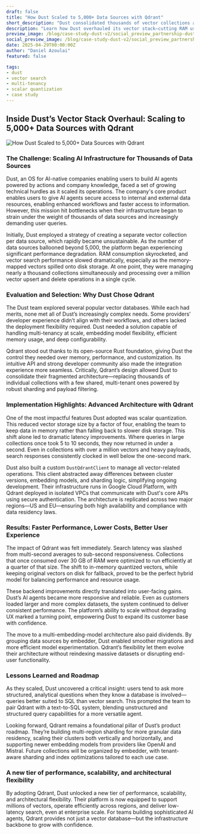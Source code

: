 ```yaml
---
draft: false
title: "How Dust Scaled to 5,000+ Data Sources with Qdrant"
short_description: "Dust consolidated thousands of vector collections and slashed search latency to sub-second with Qdrant."
description: "Learn how Dust overhauled its vector stack—cutting RAM usage by 4×, moving queries from 5–10 s to <1 s, and enabling true multi-tenant scale—by migrating to Qdrant."
preview_image: /blog/case-study-dust-v2/social_preview_partnership-dust-v2.jpg
social_preview_image: /blog/case-study-dust-v2/social_preview_partnership-dust-v2.jpg
date: 2025-04-29T00:00:00Z
author: "Daniel Azoulai"
featured: false

tags:
- dust
- vector search
- multi-tenancy
- scalar quantization
- case study
---
```


## Inside Dust’s Vector Stack Overhaul: Scaling to 5,000+ Data Sources with Qdrant

![How Dust Scaled to 5,000+ Data Sources with Qdrant](/blog/case-study-dust-v2/case-study-dust-summary-dark.jpg)

### The Challenge: Scaling AI Infrastructure for Thousands of Data Sources

Dust, an OS for AI-native companies enabling users to build AI agents powered by actions and company knowledge, faced a set of growing technical hurdles as it scaled its operations. The company's core product enables users to give AI agents secure access to internal and external data resources, enabling enhanced workflows and faster access to information. However, this mission hit bottlenecks when their infrastructure began to strain under the weight of thousands of data sources and increasingly demanding user queries.

Initially, Dust employed a strategy of creating a separate vector collection per data source, which rapidly became unsustainable. As the number of data sources ballooned beyond 5,000, the platform began experiencing significant performance degradation. RAM consumption skyrocketed, and vector search performance slowed dramatically, especially as the memory-mapped vectors spilled onto disk storage. At one point, they were managing nearly a thousand collections simultaneously and processing over a million vector upsert and delete operations in a single cycle.

### Evaluation and Selection: Why Dust Chose Qdrant

The Dust team explored several popular vector databases. While each had merits, none met all of Dust’s increasingly complex needs. Some providers’ developer experience didn’t align with their workflows, and others lacked the deployment flexibility required. Dust needed a solution capable of handling multi-tenancy at scale, embedding model flexibility, efficient memory usage, and deep configurability.

Qdrant stood out thanks to its open-source Rust foundation, giving Dust the control they needed over memory, performance, and customization. Its intuitive API and strong developer community also made the integration experience more seamless. Critically, Qdrant’s design allowed Dust to consolidate their fragmented architecture—replacing thousands of individual collections with a few shared, multi-tenant ones powered by robust sharding and payload filtering.

### Implementation Highlights: Advanced Architecture with Qdrant

One of the most impactful features Dust adopted was scalar quantization. This reduced vector storage size by a factor of four, enabling the team to keep data in memory rather than falling back to slower disk storage. This shift alone led to dramatic latency improvements. Where queries in large collections once took 5 to 10 seconds, they now returned in under a second. Even in collections with over a million vectors and heavy payloads, search responses consistently clocked in well below the one-second mark.

Dust also built a custom `DustQdrantClient` to manage all vector-related operations. This client abstracted away differences between cluster versions, embedding models, and sharding logic, simplifying ongoing development. Their infrastructure runs in Google Cloud Platform, with Qdrant deployed in isolated VPCs that communicate with Dust's core APIs using secure authentication. The architecture is replicated across two major regions—US and EU—ensuring both high availability and compliance with data residency laws.

### Results: Faster Performance, Lower Costs, Better User Experience

The impact of Qdrant was felt immediately. Search latency was slashed from multi-second averages to sub-second responsiveness. Collections that once consumed over 30 GB of RAM were optimized to run efficiently at a quarter of that size. The shift to in-memory quantized vectors, while keeping original vectors on disk for fallback, proved to be the perfect hybrid model for balancing performance and resource usage.

These backend improvements directly translated into user-facing gains. Dust’s AI agents became more responsive and reliable. Even as customers loaded larger and more complex datasets, the system continued to deliver consistent performance. The platform’s ability to scale without degrading UX marked a turning point, empowering Dust to expand its customer base with confidence.

The move to a multi-embedding-model architecture also paid dividends. By grouping data sources by embedder, Dust enabled smoother migrations and more efficient model experimentation. Qdrant’s flexibility let them evolve their architecture without reindexing massive datasets or disrupting end-user functionality.

### Lessons Learned and Roadmap

As they scaled, Dust uncovered a critical insight: users tend to ask more structured, analytical questions when they know a database is involved—queries better suited to SQL than vector search. This prompted the team to pair Qdrant with a text-to-SQL system, blending unstructured and structured query capabilities for a more versatile agent.

Looking forward, Qdrant remains a foundational pillar of Dust’s product roadmap. They’re building multi-region sharding for more granular data residency, scaling their clusters both vertically and horizontally, and supporting newer embedding models from providers like OpenAI and Mistral. Future collections will be organized by embedder, with tenant-aware sharding and index optimizations tailored to each use case.

### A new tier of performance, scalability, and architectural flexibility

By adopting Qdrant, Dust unlocked a new tier of performance, scalability, and architectural flexibility. Their platform is now equipped to support millions of vectors, operate efficiently across regions, and deliver low-latency search, even at enterprise scale. For teams building sophisticated AI agents, Qdrant provides not just a vector database—but the infrastructure backbone to grow with confidence.